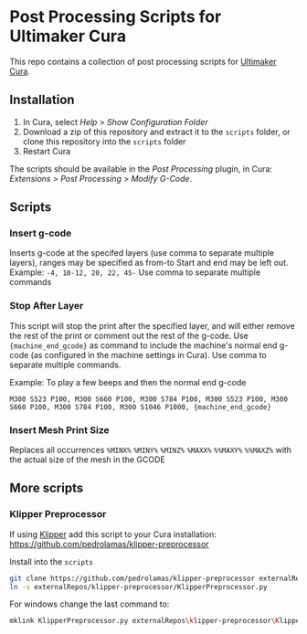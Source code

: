 # Post Processing Scripts for Ultimaker Cura

This repo contains a collection of post processing scripts for [Ultimaker Cura](https://ultimaker.com/software/ultimaker-cura).

## Installation

1. In Cura, select _Help_ > _Show Configuration Folder_
1. Download a zip of this repository and extract it to the `scripts` folder, or clone this repository into the `scripts` folder
1. Restart Cura

The scripts should be available in the _Post Processing_ plugin, in Cura: _Extensions_ > _Post Processing_ > _Modify G-Code_.

## Scripts

### Insert g-code

Inserts g-code at the specifed layers (use comma to separate multiple layers), ranges may be specified as from-to Start and end may be left out. Example: `-4, 10-12, 20, 22, 45-`
Use comma to separate multiple commands

### Stop After Layer

This script will stop the print after the specified layer, and will either remove the rest of the print or comment out the rest of the g-code.
Use `{machine_end_gcode}` as command to include the machine's normal end g-code (as configured in the machine settings in Cura).
Use comma to separate multiple commands.

Example:
To play a few beeps and then the normal end g-code

```
M300 S523 P100, M300 S660 P100, M300 S784 P100, M300 S523 P100, M300 S660 P100, M300 S784 P100, M300 S1046 P1000, {machine_end_gcode}
```

### Insert Mesh Print Size

Replaces all occurrences `%MINX%` `%MINY%` `%MINZ%` `%MAXX%` `%%MAXY%` `%%MAXZ%` with the actual size of the mesh in the GCODE

## More scripts

### Klipper Preprocessor

If using [Klipper](https://www.klipper3d.org/) add this script to your Cura installation:
https://github.com/pedrolamas/klipper-preprocessor

Install into the `scripts`

```sh
git clone https://github.com/pedrolamas/klipper-preprocessor externalRepos/klipper-preprocessor
ln -s externalRepos/klipper-preprocessor/KlipperPreprocessor.py
```

For windows change the last command to:

```sh
mklink KlipperPreprocessor.py externalRepos\klipper-preprocessor\KlipperPreprocessor.py
```

